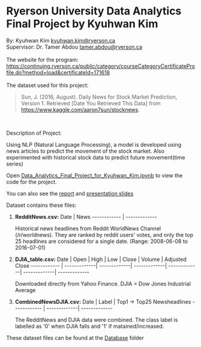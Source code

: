 # Ryerson University Data Analytics Final Project by Kyuhwan Kim
 By: Kyuhwan Kim kyuhwan.kim@ryerson.ca
 <br />
 Supervisor: Dr. Tamer Abdou tamer.abdou@ryerson.ca   
 <br />
 The website for the program: <br />
 https://continuing.ryerson.ca/public/category/courseCategoryCertificateProfile.do?method=load&certificateId=171618
 <br /><br />
 The dataset used for this project: <br />
 >Sun, J. (2016, August). Daily News for Stock Market Prediction, Version 1. Retrieved [Date You Retrieved This Data] from https://www.kaggle.com/aaron7sun/stocknews.
<br />

Description of Project:

Using NLP (Natural Language Processing), a model is developed using news articles to predict the movement of the stock market. Also experimented with historical stock data to predict future movement(time series)

Open [Data_Analytics_Final_Project_for_Kyuhwan_Kim.ipynb](https://github.com/QOneK/Ryerson-Data-Analytics-Final-Project-for-Kyuhwan-Kim/blob/master/Data_Analytics_Final_Project_for_Kyuhwan_Kim.ipynb)
to view the code for the project. 

You can also see the [report](https://github.com/QOneK/Ryerson-Data-Analytics-Final-Project-for-Kyuhwan-Kim/blob/master/Final%20Project%20for%20Kyuhwan%20Kim.docx?raw=true) and [presentation slides](https://github.com/QOneK/Ryerson-Data-Analytics-Final-Project-for-Kyuhwan-Kim/blob/master/Prediction%20of%20Stock%20Market%20Using%20NLP%20(Natural%20Language%20Processing).pptx?raw=true)

Dataset contains these files:
 1. **RedditNews.csv:** 
    Date | News
    ------------ | -------------
 
    Historical news headlines from Reddit WorldNews Channel (/r/worldnews). They are ranked by reddit users' votes, and only the top 25 headlines are considered for a single   date. (Range: 2008-06-08 to 2016-07-01)
 
 2. **DJIA_table.csv:**
     Date | Open | High | Low | Close | Volume | Adjusted Close 
     ------------ | -------------| -------------| -------------| -------------| -------------| -------------

    Downloaded directly from Yahoo Finance. DJIA = Dow Jones Industrial Average

3. **CombinedNewsDJIA.csv:**
    Date | Label | Top1 -> Top25 Newsheadlines 
    ------------ | -------------| -------------
    
    The RedditNews and DJIA data were combined. The class label is labelled as '0' when DJIA falls and '1' if matained/increased. 


 These dataset files can be found at the [Database](https://github.com/QOneK/Ryerson-Data-Analytics-Final-Project-for-Kyuhwan-Kim/tree/master/Dataset) folder




